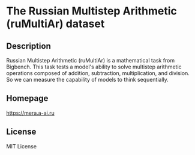 # The Russian Multistep Arithmetic (ruMultiAr) dataset

## Description

Russian Multistep Arithmetic (ruMultiAr) is a mathematical task from
Bigbench. This task tests a model's ability to solve multistep arithmetic operations
composed of addition, subtraction, multiplication, and division. So we can measure the
capability of models to think sequentially.

## Homepage

https://mera.a-ai.ru

## License

MIT License
